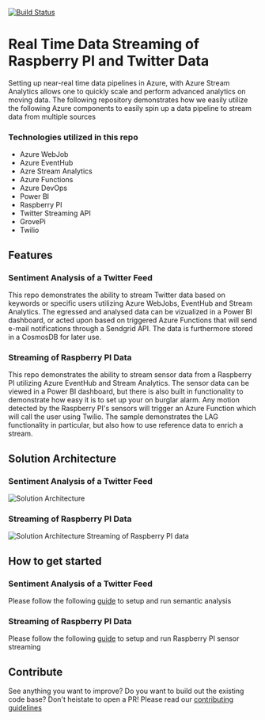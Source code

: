 [![Build Status](https://dev.azure.com/excellaco/azure-stream-analysis-pipelines/_apis/build/status/excellaco.azure-stream-analysis)](https://dev.azure.com/excellaco/azure-stream-analysis-pipelines/_build/latest?definitionId=1)

# Real Time Data Streaming of Raspberry PI and Twitter Data

Setting up near-real time data pipelines in Azure, with Azure Stream Analytics allows one to quickly scale and perform advanced analytics on moving data. The following repository demonstrates how we easily utilize the following Azure components to easily spin up a data pipeline to stream data from multiple sources

### Technologies utilized in this repo
* Azure WebJob
* Azure EventHub
* Azre Stream Analytics
* Azure Functions
* Azure DevOps
* Power BI
* Raspberry PI
* Twitter Streaming API
* GrovePi
* Twilio

## Features

### Sentiment Analysis of a Twitter Feed
This repo demonstrates the ability to stream Twitter data based on keywords or specific users utilizing Azure WebJobs, EventHub and Stream Analytics. The egressed and analysed data can be vizualized in a Power BI dashboard, or acted upon based on triggered Azure Functions that will send e-mail notifications through a Sendgrid API. The data is furthermore stored in a CosmosDB for later use.

### Streaming of Raspberry PI Data
This repo demonstrates the ability to stream sensor data from a Raspberry PI utilizing Azure EventHub and Stream Analytics. The sensor data can be viewed in a Power BI dashboard, but there is also built in functionality to demonstrate how easy it is to set up your on burglar alarm. Any motion detected by the Raspberry PI's sensors will trigger an Azure Function which will call the user using Twilio. The sample demonstrates the LAG functionality in particular, but also how to use reference data to enrich a stream. 

## Solution Architecture

### Sentiment Analysis of a Twitter Feed
![Solution Architecture](https://www.lucidchart.com/publicSegments/view/69aabaa9-865d-42e1-b175-96a9639cc2a9/image.png)

### Streaming of Raspberry PI Data
![Solution Architecture Streaming of Raspberry PI data](https://github.com/excellalabs/azure-stream-analysis/blob/master/Raspberry%20PI%20Stream.png)

## How to get started

### Sentiment Analysis of a Twitter Feed
Please follow the following [guide](https://github.com/excellalabs/azure-stream-analysis/blob/master/deploy-and-run-semantic-analysis.md) to setup and run semantic analysis

### Streaming of Raspberry PI Data
Please follow the following [guide](https://github.com/excellalabs/azure-stream-analysis/blob/master/deploy-and-run-raspberrypi-stream.md)
to setup and run Raspberry PI sensor streaming

## Contribute
See anything you want to improve? Do you want to build out the existing code base? Don't heistate to open a PR!
Please read our [contributing guidelines](https://github.com/excellalabs/azure-stream-analysis/blob/master/contributing.md)


